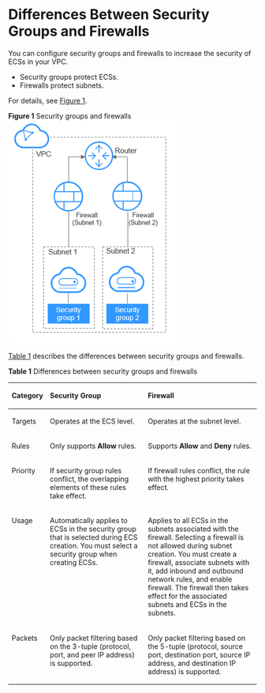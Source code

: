 # Differences Between Security Groups and Firewalls<a name="en-us_topic_0052003963"></a>

You can configure security groups and firewalls to increase the security of ECSs in your VPC.

-   Security groups protect ECSs.
-   Firewalls protect subnets.

For details, see  [Figure 1](#fig9582182315479).

**Figure  1**  Security groups and firewalls<a name="fig9582182315479"></a>  
![](figures/security-groups-and-firewalls.png "security-groups-and-firewalls")

[Table 1](#table53053071174845)  describes the differences between security groups and firewalls.

**Table  1**  Differences between security groups and firewalls

<a name="table53053071174845"></a>
<table><thead align="left"><tr id="row63488302174845"><th class="cellrowborder" valign="top" width="14.469999999999999%" id="mcps1.2.4.1.1"><p id="p16252192132814"><a name="p16252192132814"></a><a name="p16252192132814"></a>Category</p>
</th>
<th class="cellrowborder" valign="top" width="39.77%" id="mcps1.2.4.1.2"><p id="p44965011174845"><a name="p44965011174845"></a><a name="p44965011174845"></a>Security Group</p>
</th>
<th class="cellrowborder" valign="top" width="45.76%" id="mcps1.2.4.1.3"><p id="p18287275174845"><a name="p18287275174845"></a><a name="p18287275174845"></a>Firewall</p>
</th>
</tr>
</thead>
<tbody><tr id="row30367752174845"><td class="cellrowborder" valign="top" width="14.469999999999999%" headers="mcps1.2.4.1.1 "><p id="p425252102818"><a name="p425252102818"></a><a name="p425252102818"></a>Targets</p>
</td>
<td class="cellrowborder" valign="top" width="39.77%" headers="mcps1.2.4.1.2 "><p id="p43868882174845"><a name="p43868882174845"></a><a name="p43868882174845"></a>Operates at the ECS level.</p>
</td>
<td class="cellrowborder" valign="top" width="45.76%" headers="mcps1.2.4.1.3 "><p id="p63718581174845"><a name="p63718581174845"></a><a name="p63718581174845"></a>Operates at the subnet level.</p>
</td>
</tr>
<tr id="row36596319174845"><td class="cellrowborder" valign="top" width="14.469999999999999%" headers="mcps1.2.4.1.1 "><p id="p9252182132813"><a name="p9252182132813"></a><a name="p9252182132813"></a>Rules</p>
</td>
<td class="cellrowborder" valign="top" width="39.77%" headers="mcps1.2.4.1.2 "><p id="p11511833174845"><a name="p11511833174845"></a><a name="p11511833174845"></a>Only supports <strong id="b84235270616192"><a name="b84235270616192"></a><a name="b84235270616192"></a>Allow</strong> rules.</p>
</td>
<td class="cellrowborder" valign="top" width="45.76%" headers="mcps1.2.4.1.3 "><p id="p60043263174845"><a name="p60043263174845"></a><a name="p60043263174845"></a>Supports <strong id="b661010993"><a name="b661010993"></a><a name="b661010993"></a>Allow</strong> and <strong id="b842352706141521"><a name="b842352706141521"></a><a name="b842352706141521"></a>Deny</strong> rules.</p>
</td>
</tr>
<tr id="row3518463174845"><td class="cellrowborder" valign="top" width="14.469999999999999%" headers="mcps1.2.4.1.1 "><p id="p3252321102813"><a name="p3252321102813"></a><a name="p3252321102813"></a>Priority</p>
</td>
<td class="cellrowborder" valign="top" width="39.77%" headers="mcps1.2.4.1.2 "><p id="p16560083174845"><a name="p16560083174845"></a><a name="p16560083174845"></a>If security group rules conflict, the overlapping elements of these rules take effect.</p>
</td>
<td class="cellrowborder" valign="top" width="45.76%" headers="mcps1.2.4.1.3 "><p id="p66298376174845"><a name="p66298376174845"></a><a name="p66298376174845"></a>If firewall rules conflict, the rule with the highest priority takes effect.</p>
</td>
</tr>
<tr id="row59814478174845"><td class="cellrowborder" valign="top" width="14.469999999999999%" headers="mcps1.2.4.1.1 "><p id="p14252172117284"><a name="p14252172117284"></a><a name="p14252172117284"></a>Usage</p>
</td>
<td class="cellrowborder" valign="top" width="39.77%" headers="mcps1.2.4.1.2 "><p id="p13134583174845"><a name="p13134583174845"></a><a name="p13134583174845"></a>Automatically applies to ECSs in the security group that is selected during ECS creation. You must select a security group when creating ECSs.</p>
</td>
<td class="cellrowborder" valign="top" width="45.76%" headers="mcps1.2.4.1.3 "><p id="p57268308174845"><a name="p57268308174845"></a><a name="p57268308174845"></a>Applies to all ECSs in the subnets associated with the firewall. Selecting a firewall is not allowed during subnet creation. You must create a firewall, associate subnets with it, add inbound and outbound network rules, and enable firewall. The firewall then takes effect for the associated subnets and ECSs in the subnets.</p>
</td>
</tr>
<tr id="row3289418310534"><td class="cellrowborder" valign="top" width="14.469999999999999%" headers="mcps1.2.4.1.1 "><p id="p82520212284"><a name="p82520212284"></a><a name="p82520212284"></a>Packets</p>
</td>
<td class="cellrowborder" valign="top" width="39.77%" headers="mcps1.2.4.1.2 "><p id="p4718316010534"><a name="p4718316010534"></a><a name="p4718316010534"></a>Only packet filtering based on the 3-tuple (protocol, port, and peer IP address) is supported.</p>
</td>
<td class="cellrowborder" valign="top" width="45.76%" headers="mcps1.2.4.1.3 "><p id="p6373958110534"><a name="p6373958110534"></a><a name="p6373958110534"></a>Only packet filtering based on the 5-tuple (protocol, source port, destination port, source IP address, and destination IP address) is supported.</p>
</td>
</tr>
</tbody>
</table>

